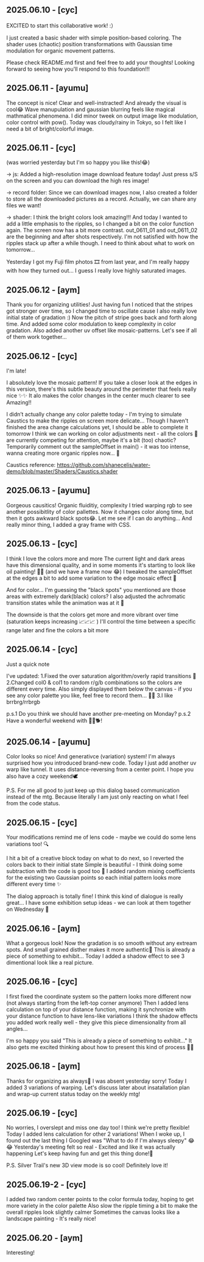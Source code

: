 ## 2025.06.10 - [cyc]

EXCITED to start this collaborative work! :）

I just created a basic shader with simple position-based coloring.
The shader uses (chaotic) position transformations with Gaussian 
time modulation for organic movement patterns.

Please check README.md first and feel free to add your thoughts!
Looking forward to seeing how you'll respond to this foundation!!!

## 2025.06.11 - [ayumu]

The concept is nice! Clear and well-instracted!
And already the visual is cool😂 Wave manupulation and gaussian blurring feels like magical mathmatical phenomena.
I did minor tweek on output image like modulation, color control with pow().
Today was cloudy/rainy in Tokyo, so I felt like I need a bit of bright/colorful image.


## 2025.06.11 - [cyc]

(was worried yesterday but I'm so happy you like this!😂)

→ js: Added a high-resolution image download feature today! Just press s/S on the screen and you can download the high res image!

→ record folder: Since we can download images now,
I also created a folder to store all the downloaded pictures as a record.
Actually, we can share any files we want!

→ shader: I think the bright colors look amazing!!!
And today I wanted to add a little emphasis to the ripples, so I changed a bit on the color function again.
The screen now has a bit more contrast.
out_0611_01 and out_0611_02 are the beginning and after shots respectively.
I'm not satisfied with how the ripples stack up after a while though.
I need to think about what to work on tomorrow...

Yesterday I got my Fuji film photos 🎞 from last year, and I'm really happy with how they turned out...
I guess I really love highly saturated images.

## 2025.06.12 - [aym]

Thank you for organizing utilities!
Just having fun
I noticed that the stripes got stronger over time, so I changed time to oscillate cause I also really love initial state of gradation :)
Now the pitch of stripe goes back and forth along time.
And added some color modulation to keep complexity in color gradation.
Also added another uv offset like mosaic-patterns.
Let's see if all of them work together...

## 2025.06.12 - [cyc]

I'm late!

I absolutely love the mosaic pattern!
If you take a closer look at the edges in this version, there's this subtle beauty around the perimeter that feels really nice ✨✨
It alo makes the color changes in the center much clearer to see
Amazing!!

I didn’t actually change any color palette today - I'm trying to simulate Caustics to make the ripples on screen more delicate...
Though I haven't finished the area change calculations yet, I should be able to complete it tomorrow
I think we can working on color adjustments next - all the colors 🌈 are currently competing for attention, maybe it's a bit (too) chaotic?
Temporarily comment out the sampleOffset in main() - it was too intense, wanna creating more organic ripples now... 🌊

Caustics reference: https://github.com/shanecelis/water-demo/blob/master/Shaders/Caustics.shader

## 2025.06.13 - [ayumu]

Gorgeous causitics! Organic fluiditiy, complexity
I tried warping rgb to see another possibitlity of color pallettes.
Now it changes color along time, but then it gots awkward black spots😂.
Let me see if I can do anything...
And really minor thing, I added a gray frame with CSS.

## 2025.06.13 - [cyc]

I think I love the colors more and more
The current light and dark areas have this dimensional quality, 
and in some moments it's starting to look like oil painting! 🎨✨ (and we have a frame now 😂)
I tweaked the sampleOffset at the edges a bit to add some variation to the edge mosaic effect 🔧

And for color...
I'm guessing the "black spots" you mentioned are those areas with extremely dark(black) colors?
I also adjusted the achromatic transition states while the animation was at it 🌈

The downside is that the colors get more and more vibrant over time (saturation keeps increasing 📈📈📈 )
I'll control the time between a specific range later and fine the colors a bit more

## 2025.06.14 - [cyc]

Just a quick note

I've updated:
1.Fixed the over saturation algorithm/overly rapid transitions 🔧
2.Changed col0 & col1 to random r/g/b combinations so the colors are different every time. 
Also simply displayed them below the canvas - if you see any color palette you like, feel free to record them... 🎨📝
3.I like brrbrg/rrbrgb

p.s.1 Do you think we should have another pre-meeting on Monday?
p.s.2 Have a wonderful weekend with 🎉✨🐕!

## 2025.06.14 - [ayumu]

Color looks so nice! And generativce (variation) system!
I'm always surprised how you introduced brand-new code.
Today I just add another uv warp like tunnel. It uses distance-reversing from a center point. 
I hope you also have a cozy weekend🕊️

P.S. For me all good to just keep up this dialog based communication instead of the mtg.
Because literally I am just only reacting on what I feel from the code status.

## 2025.06.15 - [cyc]

Your modifications remind me of lens code - maybe we could do some lens variations too! 🔍

I hit a bit of a creative block today on what to do next, so I reverted the colors back to their initial state 
Simple is beautiful - I think doing some subtraction with the code is good too 🎯
I added random mixing coefficients for the existing two Gaussian points so each initial pattern looks more different every time ✨

The dialog approach is totally fine! I think this kind of dialogue is really great...
I have some exhibition setup ideas - we can look at them together on Wednesday 💭

## 2025.06.16 - [aym]

What a gorgeous look! Now the gradation is so smooth without any extream spots.
And small grained disther makes it more authentic🎨
This is already a piece of something to exhibit...
Today I added a shadow effect to see 3 dimentional look like a real picture.

## 2025.06.16 - [cyc]

I first fixed the coordinate system so the pattern looks more different now (not always starting from the left-top corner anymore)
Then I added lens calculation on top of your distance function, 
making it synchronize with your distance function to have lens-like variations
I think the shadow effects you added work really well - they give this piece dimensionality from all angles...

I'm so happy you said "This is already a piece of something to exhibit..."
It also gets me excited thinking about how to present this kind of process 💭❔

## 2025.06.18 - [aym]

Thanks for organizing as always📐
I was absent yesterday sorry!
Today I added 3 variations of warping.
Let's discuss later about insatallation plan and wrap-up current status today on the weekly mtg!

## 2025.06.19 - [cyc]

No worries, I overslept and miss one day too! I think we're pretty flexible!
Today I added lens calculation for other 2 variations!
When I woke up, I found out the last thing I Googled was "What to do if I'm always sleepy" 😂😂 
Yesterday's meeting felt so real - Excited and like it was actually happening
Let's keep having fun and get this thing done!🙌

P.S. Silver Trail's new 3D view mode is so cool! Definitely love it!

## 2025.06.19-2 - [cyc]

I added two random center points to the color formula today, hoping to get more variety in the color palette
Also slow the ripple timing a bit to make the overall ripples look slightly calmer
Sometimes the canvas looks like a landscape painting - It's really nice!

## 2025.06.20 - [aym]
Interesting!
